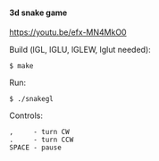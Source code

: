 #### 3d snake game

https://youtu.be/efx-MN4MkO0

Build (lGL, lGLU, lGLEW, lglut needed):

`$ make`

Run:

`$ ./snakegl`

Controls:
```
,     - turn CW
.     - turn CCW
SPACE - pause
```
